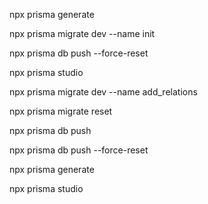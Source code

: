 npx prisma generate

npx prisma migrate dev --name init

npx prisma db push --force-reset

npx prisma studio    










npx prisma migrate dev --name add_relations

npx prisma migrate reset

npx prisma db push

npx prisma db push --force-reset

npx prisma generate

npx prisma studio          